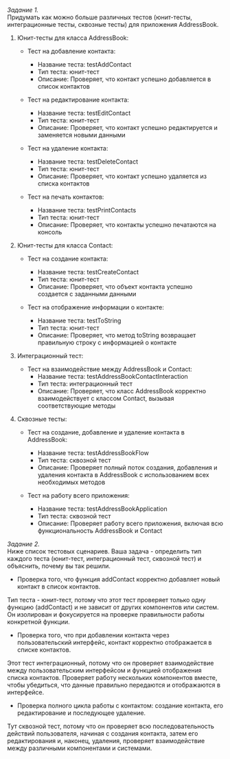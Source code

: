 *Задание 1.*  
Придумать как можно больше различных тестов (юнит-тесты, интеграционные тесты, сквозные тесты) для приложения AddressBook.  

1. Юнит-тесты для класса AddressBook:
   
   - Тест на добавление контакта:
      - Название теста: testAddContact
      - Тип теста: юнит-тест
      - Описание: Проверяет, что контакт успешно добавляется в список контактов
   
   - Тест на редактирование контакта:
      - Название теста: testEditContact
      - Тип теста: юнит-тест
      - Описание: Проверяет, что контакт успешно редактируется и заменяется новыми данными

   - Тест на удаление контакта:
      - Название теста: testDeleteContact
      - Тип теста: юнит-тест
      - Описание: Проверяет, что контакт успешно удаляется из списка контактов

   - Тест на печать контактов:
      - Название теста: testPrintContacts
      - Тип теста: юнит-тест
      - Описание: Проверяет, что контакты успешно печатаются на консоль

2. Юнит-тесты для класса Contact:

   - Тест на создание контакта:
      - Название теста: testCreateContact
      - Тип теста: юнит-тест
      - Описание: Проверяет, что объект контакта успешно создается с заданными данными

   - Тест на отображение информации о контакте:
      - Название теста: testToString
      - Тип теста: юнит-тест
      - Описание: Проверяет, что метод toString возвращает правильную строку с информацией о контакте

3. Интеграционный тест:

   - Тест на взаимодействие между AddressBook и Contact:
      - Название теста: testAddressBookContactInteraction
      - Тип теста: интеграционный тест
      - Описание: Проверяет, что класс AddressBook корректно взаимодействует с классом Contact, вызывая соответствующие методы

4. Сквозные тесты:

   - Тест на создание, добавление и удаление контакта в AddressBook:
      - Название теста: testAddressBookFlow
      - Тип теста: сквозной тест
      - Описание: Проверяет полный поток создания, добавления и удаления контакта в AddressBook с использованием всех необходимых методов
     
   - Тест на работу всего приложения:
      - Название теста: testAddressBookApplication
      - Тип теста: сквозной тест
      - Описание: Проверяет работу всего приложения, включая всю функциональность AddressBook и Contact


*Задание 2.*  
Ниже список тестовых сценариев. Ваша задача - определить тип каждого теста (юнит-тест, интеграционный тест, сквозной тест) и объяснить, почему вы так решили.  

- Проверка того, что функция addContact корректно добавляет новый контакт в список контактов.  

Тип теста - юнит-тест, потому что этот тест проверяет только одну функцию (addContact) и не зависит от других компонентов или систем. Он изолирован и фокусируется на проверке правильности работы конкретной функции.  

- Проверка того, что при добавлении контакта через пользовательский интерфейс, контакт корректно отображается в списке контактов.  

Этот тест интеграционный, потому что он проверяет взаимодействие между пользовательским интерфейсом и функцией отображения списка контактов. Проверяет работу нескольких компонентов вместе, чтобы убедиться, что данные правильно передаются и отображаются в интерфейсе.  

- Проверка полного цикла работы с контактом: создание контакта, его редактирование и последующее удаление.  

Тут сквозной тест, потому что он проверяет всю последовательность действий пользователя, начиная с создания контакта, затем его редактирования и, наконец, удаления, проверяет взаимодействие между различными компонентами и системами.
